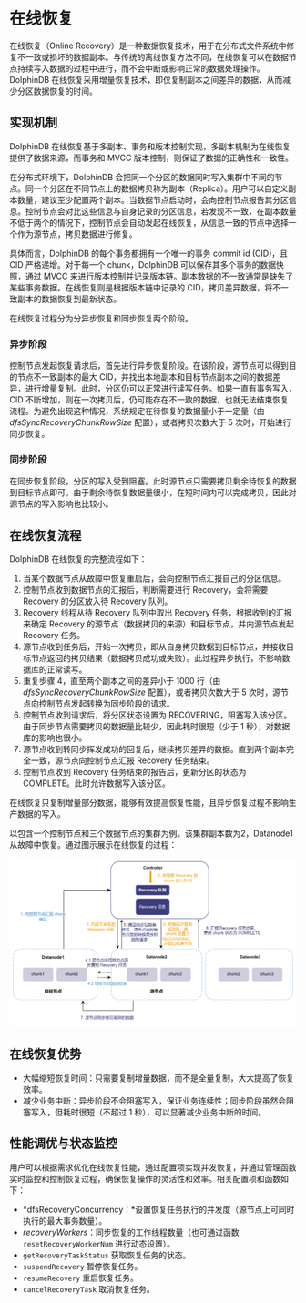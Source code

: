 # 在线恢复

在线恢复（Online
Recovery）是一种数据恢复技术，用于在分布式文件系统中修复不一致或损坏的数据副本。与传统的离线恢复方法不同，在线恢复可以在数据节点持续写入数据的过程中进行，而不会中断或影响正常的数据处理操作。DolphinDB
在线恢复采用增量恢复技术，即仅复制副本之间差异的数据，从而减少分区数据恢复的时间。

## 实现机制

DolphinDB 在线恢复基于多副本、事务和版本控制实现，多副本机制为在线恢复提供了数据来源，而事务和 MVCC 版本控制，则保证了数据的正确性和一致性。

在分布式环境下，DolphinDB
会把同一个分区的数据同时写入集群中不同的节点。同一个分区在不同节点上的数据拷贝称为副本（Replica）。用户可以自定义副本数量，建议至少配置两个副本。当数据节点启动时，会向控制节点报告其分区信息。控制节点会对比这些信息与自身记录的分区信息，若发现不一致，在副本数量不低于两个的情况下，控制节点会自动发起在线恢复，从信息一致的节点中选择一个作为源节点，拷贝数据进行修复。

具体而言，DolphinDB 的每个事务都拥有一个唯一的事务 commit id (CID)，且 CID 严格递增。对于每一个 chunk，DolphinDB
可以保存其多个事务的数据快照，通过 MVCC 来进行版本控制并记录版本链。副本数据的不一致通常是缺失了某些事务数据。在线恢复则是根据版本链中记录的
CID，拷贝差异数据，将不一致副本的数据恢复到最新状态。

在线恢复过程分为分异步恢复和同步恢复两个阶段。

### 异步阶段

控制节点发起恢复请求后，首先进行异步恢复阶段。在该阶段，源节点可以得到目的节点不一致副本的最大
CID，并找出本地副本和目标节点副本之间的数据差异，进行增量复制。此时，分区仍可以正常进行读写任务。如果一直有事务写入，CID
不断增加，则在一次拷贝后，仍可能存在不一致的数据，也就无法结束恢复流程。为避免出现这种情况，系统规定在待恢复的数据量小于一定量（由
*dfsSyncRecoveryChunkRowSize* 配置），或者拷贝次数大于 5 次时，开始进行同步恢复。

### 同步阶段

在同步恢复阶段，分区的写入受到阻塞。此时源节点只需要拷贝剩余待恢复的数据到目标节点即可。由于剩余待恢复数据量很小，在短时间内可以完成拷贝，因此对源节点的写入影响也比较小。

## 在线恢复流程

DolphinDB 在线恢复的完整流程如下：

1. 当某个数据节点从故障中恢复重启后，会向控制节点汇报自己的分区信息。
2. 控制节点收到数据节点的汇报后，判断需要进行 Recovery，会将需要 Recovery 的分区放入待 Recovery 队列。
3. Recovery 线程从待 Recovery 队列中取出 Recovery 任务，根据收到的汇报来确定 Recovery
   的源节点（数据拷贝的来源）和目标节点，并向源节点发起 Recovery 任务。
4. 源节点收到任务后，开始一次拷贝，即从自身拷贝数据到目标节点，并接收目标节点返回的拷贝结果（数据拷贝成功或失败）。此过程异步执行，不影响数据库的正常读写。
5. 重复步骤 4，直至两个副本之间的差异小于 1000 行（由 *dfsSyncRecoveryChunkRowSize* 配置），或者拷贝次数大于 5
   次时，源节点向控制节点发起转换为同步阶段的请求。
6. 控制节点收到请求后，将分区状态设置为 RECOVERING，阻塞写入该分区。由于同步节点需要拷贝的数据量比较少，因此耗时很短（少于 1
   秒），对数据库的影响也很小。
7. 源节点收到转同步挥发成功的回复后，继续拷贝差异的数据。直到两个副本完全一致，源节点向控制节点汇报 Recovery 任务结束。
8. 控制节点收到 Recovery 任务结束的报告后，更新分区的状态为 COMPLETE。此时允许数据写入该分区。

在线恢复只复制增量部分数据，能够有效提高恢复性能，且异步恢复过程不影响生产数据的写入。

以包含一个控制节点和三个数据节点的集群为例。该集群副本数为2，Datanode1 从故障中恢复。通过图示展示在线恢复的过程：

![](../../whitepaper/database/Database_013.png)

## 在线恢复优势

* 大幅缩短恢复时间：只需要复制增量数据，而不是全量复制，大大提高了恢复效率。
* 减少业务中断：异步阶段不会阻塞写入，保证业务连续性；同步阶段虽然会阻塞写入，但耗时很短（不超过 1 秒），可以显著减少业务中断的时间。

## 性能调优与状态监控

用户可以根据需求优化在线恢复性能，通过配置项实现并发恢复，并通过管理函数实时监控和控制恢复过程，确保恢复操作的灵活性和效率。相关配置项和函数如下：

* *dfsRecoveryConcurrency：*设置恢复任务执行的并发度（源节点上可同时执行的最大事务数量）。
* *recoveryWorkers*：同步恢复的工作线程数量（也可通过函数
  `resetRecoveryWorkerNum` 进行动态设置）。
* `getRecoveryTaskStatus` 获取恢复任务的状态。
* `suspendRecovery` 暂停恢复任务。
* `resumeRecovery` 重启恢复任务。
* `cancelRecoveryTask` 取消恢复任务。

